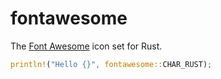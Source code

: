 # fontawesome

The [Font Awesome](https://fontawesome.com/) icon set for Rust.

```rust
println!("Hello {}", fontawesome::CHAR_RUST);
```
